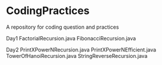 # CodingPractices
A repository for coding question and practices

Day1
FactorialRecursion.java
FibonacciRecursion.java

Day2
PrintXPowerNRecursion.java
PrintXPowerNEfficient.java
TowerOfHanoiRecursion.java
StringReverseRecursion.java

